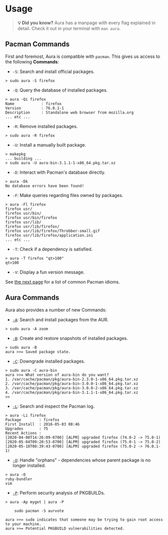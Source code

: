 # Usage

> **💡 Did you know?** Aura has a manpage with every flag explained in detail.
> Check it out in your terminal with `man aura`.

## Pacman Commands

First and foremost, Aura is compatible with `pacman`. This gives us access to
the following **Commands**:

- `-S`: Search and install official packages.
```
> sudo aura -S firefox
```
- `-Q`: Query the database of installed packages.
```
> aura -Qi firefox
Name            : firefox
Version         : 76.0.1-1
Description     : Standalone web browser from mozilla.org
... etc ...
```
- `-R`: Remove installed packages.
```
> sudo aura -R firefox
```
- `-U`: Install a manually built package.
```
> makepkg
... building ...
> sudo aura -U aura-bin-3.1.1-1-x86_64.pkg.tar.xz
```
- `-D`: Interact with Pacman's database directly.
```
> aura -Dk
No database errors have been found!
```
- `-F`: Make queries regarding files owned by packages.
```
> aura -Fl firefox
firefox usr/
firefox usr/bin/
firefox usr/bin/firefox
firefox usr/lib/
firefox usr/lib/firefox/
firefox usr/lib/firefox/Throbber-small.gif
firefox usr/lib/firefox/application.ini
... etc ...
```
- `-T`: Check if a dependency is satisfied.
```
> aura -T firefox "qt>100"
qt>100
```
- `-V`: Display a fun version message.

See [the next page](pacman.md) for a list of common Pacman idioms.

## Aura Commands

Aura also provides a number of new Commands:

- [`-A`](aur.md): Search and install packages from the AUR.
```
> sudo aura -A zoom
```
- [`-B`](snapshots.md): Create and restore snapshots of installed packages.
```
> sudo aura -B
aura >>= Saved package state.
```
- [`-C`](downgrading.md): Downgrade installed packages.
```
> sudo aura -C aura-bin
aura >>= What version of aura-bin do you want?
1. /var/cache/pacman/pkg/aura-bin-2.3.0-1-x86_64.pkg.tar.xz
2. /var/cache/pacman/pkg/aura-bin-3.0.0-1-x86_64.pkg.tar.xz
3. /var/cache/pacman/pkg/aura-bin-3.0.0-2-x86_64.pkg.tar.xz
4. /var/cache/pacman/pkg/aura-bin-3.1.1-1-x86_64.pkg.tar.xz
>>
```
- [`-L`](log.md): Search and inspect the Pacman log.
```
> aura -Li firefox
Package        : firefox
First Install  : 2016-05-03 08:46
Upgrades       : 75
Recent Actions :
[2020-04-08T14:26:09-0700] [ALPM] upgraded firefox (74.0-2 -> 75.0-1)
[2020-05-04T09:20:53-0700] [ALPM] upgraded firefox (75.0-1 -> 75.0-2)
[2020-05-18T08:39:43-0700] [ALPM] upgraded firefox (75.0-2 -> 76.0.1-1)
```
- [`-O`](orphans.md): Handle "orphans" - dependencies whose parent package is no
  longer installed.
```
> aura -O
ruby-bundler
vim
```
- [`-P`](security.md): Perform security analysis of PKGBUILDs.
```
> aura -Ap myget | aura -P

    sudo pacman -S aurvote

aura >>= sudo indicates that someone may be trying to gain root access to your machine.
aura >>= Potential PKGBUILD vulnerabilities detected.
```
